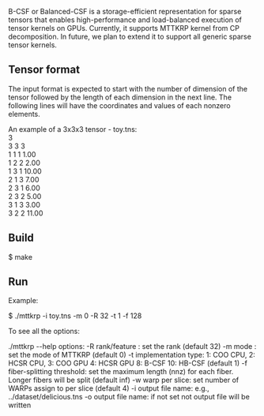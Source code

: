 B-CSF or Balanced-CSF is a storage-efficient representation for sparse tensors that enables high-performance and load-balanced execution of tensor kernels on GPUs. Currently, it supports MTTKRP kernel from CP decomposition. In future, we plan to extend it to support all generic sparse tensor kernels.  

## Tensor format

The input format is expected to start with the number of dimension of the tensor followed by the length of each dimension in the next line. The following lines will have the coordinates and values of each nonzero elements.

An example of a 3x3x3 tensor - toy.tns:  
3  
3 3 3  
1 1 1 1.00  
1 2 2 2.00  
1 3 1 10.00  
2 1 3 7.00    
2 3 1 6.00    
2 3 2 5.00  
3 1 3 3.00  
3 2 2 11.00   

## Build 

$ make  

## Run

Example:

$ ./mttkrp -i toy.tns -m 0 -R 32 -t 1 -f 128

To see all the options: 

./mttkrp --help
options:
        -R rank/feature : set the rank (default 32)
        -m mode : set the mode of MTTKRP (default 0)
        -t implementation type: 1: COO CPU, 2: HCSR CPU, 3: COO GPU 4: HCSR GPU 8: B-CSF 10: HB-CSF (default 1) 
        -f fiber-splitting threshold: set the maximum length (nnz) for each fiber. Longer fibers will be split (default inf)
        -w warp per slice: set number of WARPs assign to per slice  (default 4)
        -i output file name: e.g., ../dataset/delicious.tns 
        -o output file name: if not set not output file will be written


